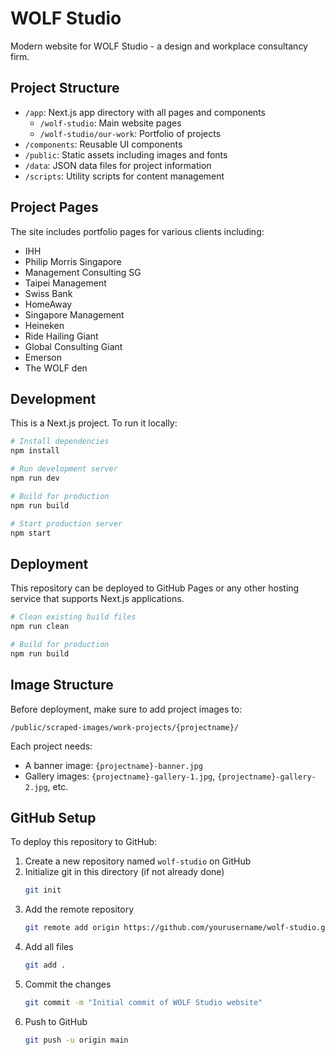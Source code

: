 # WOLF Studio

Modern website for WOLF Studio - a design and workplace consultancy firm.

## Project Structure

- `/app`: Next.js app directory with all pages and components
  - `/wolf-studio`: Main website pages
  - `/wolf-studio/our-work`: Portfolio of projects
- `/components`: Reusable UI components
- `/public`: Static assets including images and fonts
- `/data`: JSON data files for project information
- `/scripts`: Utility scripts for content management

## Project Pages

The site includes portfolio pages for various clients including:

- IHH
- Philip Morris Singapore
- Management Consulting SG
- Taipei Management
- Swiss Bank
- HomeAway
- Singapore Management
- Heineken
- Ride Hailing Giant
- Global Consulting Giant
- Emerson
- The WOLF den

## Development

This is a Next.js project. To run it locally:

```bash
# Install dependencies
npm install

# Run development server
npm run dev

# Build for production
npm run build

# Start production server
npm start
```

## Deployment

This repository can be deployed to GitHub Pages or any other hosting service that supports Next.js applications.

```bash
# Clean existing build files
npm run clean

# Build for production
npm run build
```

## Image Structure

Before deployment, make sure to add project images to:

```
/public/scraped-images/work-projects/{projectname}/
```

Each project needs:
- A banner image: `{projectname}-banner.jpg`
- Gallery images: `{projectname}-gallery-1.jpg`, `{projectname}-gallery-2.jpg`, etc.

## GitHub Setup

To deploy this repository to GitHub:

1. Create a new repository named `wolf-studio` on GitHub
2. Initialize git in this directory (if not already done)
   ```bash
   git init
   ```
3. Add the remote repository
   ```bash
   git remote add origin https://github.com/yourusername/wolf-studio.git
   ```
4. Add all files
   ```bash
   git add .
   ```
5. Commit the changes
   ```bash
   git commit -m "Initial commit of WOLF Studio website"
   ```
6. Push to GitHub
   ```bash
   git push -u origin main
   ``` 